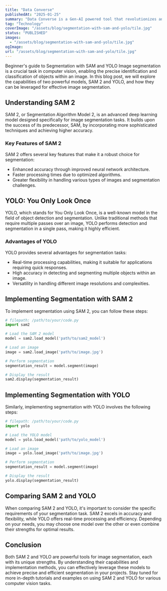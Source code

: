 ```yaml
---
title: "Data Converse"
publishedAt: "2025-01-25"
summary: "Data Converse is a Gen-AI powered tool that revolutionizes analytics by generating automated insights and real-time visualizations—all through a user-friendly interface."
tag: "Technology"
coverImage: "/assets/blog/segmentation-with-sam-and-yolo/tile.jpg"
status: "PUBLISHED"
images:
  - "/assets/blog/segmentation-with-sam-and-yolo/tile.jpg"
ogImage:
url: "/assets/blog/segmentation-with-sam-and-yolo/tile.jpg"
---
```


Beginner's guide to Segmentation with SAM and YOLO
Image segmentation is a crucial task in computer vision, enabling the precise identification and classification of objects within an image. In this blog post, we will explore the capabilities of two powerful models, SAM 2 and YOLO, and how they can be leveraged for effective image segmentation.

## Understanding SAM 2

SAM 2, or Segmentation Algorithm Model 2, is an advanced deep learning model designed specifically for image segmentation tasks. It builds upon the success of its predecessor, SAM, by incorporating more sophisticated techniques and achieving higher accuracy.

### Key Features of SAM 2

SAM 2 offers several key features that make it a robust choice for segmentation:

- Enhanced accuracy through improved neural network architecture.
- Faster processing times due to optimized algorithms.
- Greater flexibility in handling various types of images and segmentation challenges.

## YOLO: You Only Look Once

YOLO, which stands for You Only Look Once, is a well-known model in the field of object detection and segmentation. Unlike traditional methods that require multiple passes over an image, YOLO performs detection and segmentation in a single pass, making it highly efficient.

### Advantages of YOLO

YOLO provides several advantages for segmentation tasks:

- Real-time processing capabilities, making it suitable for applications requiring quick responses.
- High accuracy in detecting and segmenting multiple objects within an image.
- Versatility in handling different image resolutions and complexities.

## Implementing Segmentation with SAM 2

To implement segmentation using SAM 2, you can follow these steps:
```python
# filepath: /path/to/your/code.py
import sam2

# Load the SAM 2 model
model = sam2.load_model('path/to/sam2_model')

# Load an image
image = sam2.load_image('path/to/image.jpg')

# Perform segmentation
segmentation_result = model.segment(image)

# Display the result
sam2.display(segmentation_result)
```

## Implementing Segmentation with YOLO

Similarly, implementing segmentation with YOLO involves the following steps:

```python
# filepath: /path/to/your/code.py
import yolo

# Load the YOLO model
model = yolo.load_model('path/to/yolo_model')

# Load an image
image = yolo.load_image('path/to/image.jpg')

# Perform segmentation
segmentation_result = model.segment(image)

# Display the result
yolo.display(segmentation_result)
```

## Comparing SAM 2 and YOLO

When comparing SAM 2 and YOLO, it's important to consider the specific requirements of your segmentation task. SAM 2 excels in accuracy and flexibility, while YOLO offers real-time processing and efficiency. Depending on your needs, you may choose one model over the other or even combine their strengths for optimal results.

## Conclusion

Both SAM 2 and YOLO are powerful tools for image segmentation, each with its unique strengths. By understanding their capabilities and implementation methods, you can effectively leverage these models to achieve precise and efficient segmentation in your projects. Stay tuned for more in-depth tutorials and examples on using SAM 2 and YOLO for various computer vision tasks.
